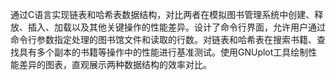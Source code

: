 通过C语言实现链表和哈希表数据结构，对比两者在模拟图书管理系统中创建、释放、插入、加载以及其他关键操作的性能差异。设计了命令行界面，允许用户通过命令行参数指定处理的图书馆文件和读取的行数。对链表和哈希表在搜索书籍、查找具有多个副本的书籍等操作中的性能进行基准测试。使用GNUplot工具绘制性能差异的图表，直观展示两种数据结构的效率对比。
